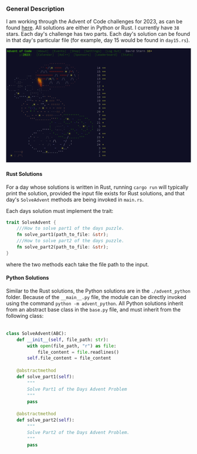 ### General Description

I am working through the Advent of Code challenges for 2023, as can be found [here](https://adventofcode.com/2023). All solutions are either in Python or Rust. I currently have `38` stars. Each day's challenge has two parts. Each day's solution can be found in that day's particular file (for example, day 15 would be found in `day15.rs`).

![Latest Dashboard](./advent_dashboard.png)

#### Rust Solutions

For a day whose solutions is written in Rust, running `cargo run` will typically print the solution, provided the input file exists for Rust solutions, and that day's `SolveAdvent` methods are being invoked in `main.rs`.

Each days solution must implement the trait:

```Rust
trait SolveAdvent {
    ///How to solve part1 of the days puzzle.
    fn solve_part1(path_to_file: &str);
    ///How to solve part2 of the days puzzle.
    fn solve_part2(path_to_file: &str);
}
```

where the two methods each take the file path to the input.

#### Python Solutions

Similar to the Rust solutions, the Python solutions are in the `./advent_python` folder. Because of the `__main__.py` file,
the module can be directly invoked using the command `python -m advent_python`. All Python solutions inherit from an abstract base class in the `base.py` file, and must inherit from the following class:

```python

class SolveAdvent(ABC):
    def __init__(self, file_path: str):
        with open(file_path, "r") as file:
            file_content = file.readlines()
        self.file_content = file_content

    @abstractmethod
    def solve_part1(self):
        """
        Solve Part1 of the Days Advent Problem
        """
        pass

    @abstractmethod
    def solve_part2(self):
        """
        Solve Part2 of the Days Advent Problem.
        """
        pass
```
